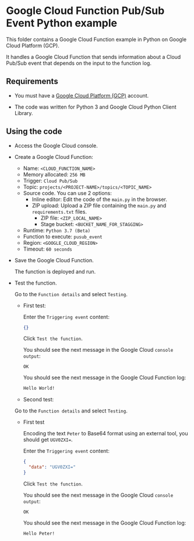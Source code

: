 # Google Cloud Function Pub/Sub Event Python example

This folder contains a Google Cloud Function example in Python on Google Cloud Platform (GCP).

It handles a Google Cloud Function that sends information about a Cloud Pub/Sub event that depends on the input to the function log.

## Requirements

* You must have a [Google Cloud Platform (GCP)](http://cloud.google.com/) account.

* The code was written for Python 3 and Google Cloud Python Client Library.

## Using the code

* Access the Google Cloud console.

* Create a Google Cloud Function:
  * Name: `<CLOUD_FUNCTION_NAME>`
  * Memory allocated: `256 MB`
  * Trigger: `Cloud Pub/Sub`
  * Topic: `projects/<PROJECT-NAME>/topics/<TOPIC_NAME>`
  * Source code. You can use 2 options:
    * Inline editor:
      Edit the code of the `main.py` in the browser.
    * ZIP upload:
      Upload a ZIP file containing the `main.py` and `requirements.txt` files.
      * ZIP file: `<ZIP_LOCAL_NAME>`
      * Stage bucket: `<BUCKET_NAME_FOR_STAGGING>`
  * Runtime: `Python 3.7 (Beta)`
  * Function to execute: `pusub_event`
  * Region: `<GOOGLE_CLOUD_REGION>`
  * Timeout: `60 seconds`

* Save the Google Cloud Function.

  The function is deployed and run.

* Test the function.

  Go to the `Function details` and select `Testing`.
  
  * First test:

    Enter the `Triggering event` content:

    ```json
    {}
    ```

    Click `Test the function`.

    You should see the next message in the Google Cloud `console output`:

    `OK`

    You should see the next message in the Google Cloud Function log:

    ```bash
    Hello World!
    ```

  * Second test:

  Go to the `Function details` and select `Testing`.
  
  * First test

    Encoding the text `Peter` to Base64 format using an external tool, you should get `UGV0ZXI=`.

    Enter the `Triggering event` content:

    ```json
    {
      "data": "UGV0ZXI="
    }
    ```

    Click `Test the function`.

    You should see the next message in the Google Cloud `console output`:

    `OK`

    You should see the next message in the Google Cloud Function log:

    ```bash
    Hello Peter!
    ```
